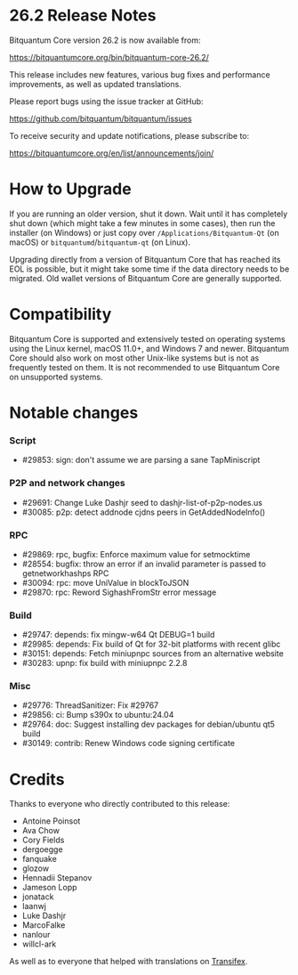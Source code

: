 26.2 Release Notes
==================

Bitquantum Core version 26.2 is now available from:

  <https://bitquantumcore.org/bin/bitquantum-core-26.2/>

This release includes new features, various bug fixes and performance
improvements, as well as updated translations.

Please report bugs using the issue tracker at GitHub:

  <https://github.com/bitquantum/bitquantum/issues>

To receive security and update notifications, please subscribe to:

  <https://bitquantumcore.org/en/list/announcements/join/>

How to Upgrade
==============

If you are running an older version, shut it down. Wait until it has completely
shut down (which might take a few minutes in some cases), then run the
installer (on Windows) or just copy over `/Applications/Bitquantum-Qt` (on macOS)
or `bitquantumd`/`bitquantum-qt` (on Linux).

Upgrading directly from a version of Bitquantum Core that has reached its EOL is
possible, but it might take some time if the data directory needs to be migrated. Old
wallet versions of Bitquantum Core are generally supported.

Compatibility
==============

Bitquantum Core is supported and extensively tested on operating systems
using the Linux kernel, macOS 11.0+, and Windows 7 and newer.  Bitquantum
Core should also work on most other Unix-like systems but is not as
frequently tested on them.  It is not recommended to use Bitquantum Core on
unsupported systems.

Notable changes
===============

### Script

- #29853: sign: don't assume we are parsing a sane TapMiniscript

### P2P and network changes

- #29691: Change Luke Dashjr seed to dashjr-list-of-p2p-nodes.us
- #30085: p2p: detect addnode cjdns peers in GetAddedNodeInfo()

### RPC

- #29869: rpc, bugfix: Enforce maximum value for setmocktime
- #28554: bugfix: throw an error if an invalid parameter is passed to getnetworkhashps RPC
- #30094: rpc: move UniValue in blockToJSON
- #29870: rpc: Reword SighashFromStr error message

### Build

- #29747: depends: fix mingw-w64 Qt DEBUG=1 build
- #29985: depends: Fix build of Qt for 32-bit platforms with recent glibc
- #30151: depends: Fetch miniupnpc sources from an alternative website
- #30283: upnp: fix build with miniupnpc 2.2.8

### Misc

- #29776: ThreadSanitizer: Fix #29767
- #29856: ci: Bump s390x to ubuntu:24.04
- #29764: doc: Suggest installing dev packages for debian/ubuntu qt5 build
- #30149: contrib: Renew Windows code signing certificate

Credits
=======

Thanks to everyone who directly contributed to this release:

- Antoine Poinsot
- Ava Chow
- Cory Fields
- dergoegge
- fanquake
- glozow
- Hennadii Stepanov
- Jameson Lopp
- jonatack
- laanwj
- Luke Dashjr
- MarcoFalke
- nanlour
- willcl-ark

As well as to everyone that helped with translations on
[Transifex](https://www.transifex.com/bitquantum/bitquantum/).

